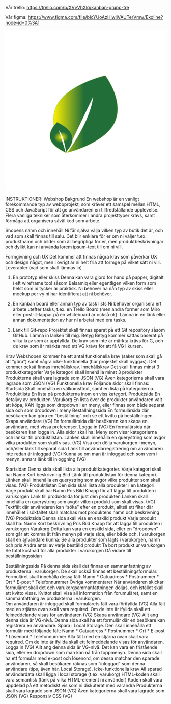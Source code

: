 
Vår trello:
https://trello.com/b/XVyVhXlq/kanban-grupp-tre

Vår figma: 
https://www.figma.com/file/bIcYUoAzHiwllVAUTerVmw/Ekoline?node-id=0%3A1

<img src="styles\sass\img\android-chrome-512x512.png">

INSTRUKTIONER:
Webshop
Bakgrund
En webshop är en vanligt förekommande typ av webbprojekt, som kräver ett samspel mellan HTML, CSS och JavaScript för att ge användaren en tillfredställande upplevelse. Flera vanliga tekniker som återkommer i andra projekttyper krävs, samt förmåga att organisera såväl kod som arbete. 

Shopens namn och innehåll
Ni får själva välja vilken typ av butik det är, och vad som skall finnas till salu. 
Det blir enklare för er om ni väljer t.ex. produktnamn och bilder som är begripliga för er, men produktbeskrivningar och dylikt kan ni använda lorem ipsum-text till om ni vill. 

Formgivning och UX
Det kommer att finnas några krav som påverkar UX och design något, men i övrigt är ni helt fria att formge på vilket sätt ni vill. 
Leverabler (vad som skall lämnas in)
1. En prototyp eller skiss
Denna kan vara gjord för hand på papper, digitalt i ett wireframe tool såsom Balsamiq eller egentligen vilken form som helst som ni tycker är praktisk. 
Ni behöver ha nån typ av skiss eller mockup per vy ni har identifierat att ni behöver. 

2. En kanban board eller annan typ av task lists
Ni behöver organisera ert arbete utefter tasks, t.ex. en Trello Board (men andra former som Miro eller post-it-lappar på en whiteboard är också ok). Lämna in en länk eller annan dokumentation av hur ni arbetat med era tasks. 

3. Länk till Git-repo
Projektet skall finnas sparat på ett Git repository såsom GitHub. Lämna in länken till mig. 
Betyg
Betyg kommer sättas baserat på vilka krav som är uppfyllda. De krav som inte är märkta krävs för G, och de krav som är märkta med ett VG krävs för att få VG i kursen. 

Krav
Webshopen kommer ha ett antal funktionella krav (saker som skall gå att “göra”) samt några icke-funktionella (hur projektet skall byggas). Det kommer också finnas innehållskrav. 
Innehållskrav
Det skall finnas minst 3 produktkategorier
Varje kategori skall innehålla minst 3 produkter
Produkterna skall vara lagrade som JSON (VG)
Även kategorierna skall vara lagrade som JSON (VG)
Funktionella krav
Följande sidor skall finnas:
Startsida
Skall innehålla en välkomsttext, samt en lista på kategorierna.
Produktlista
    En lista på produkterna inom en viss kategori.
Produktsida
En detaljvy av produkten.
Varukorg
En lista över de produkter användaren valt att köpa, KAN ligga som dropdown i en meny, eller finnas som både separat sida och som dropdown i meny
Beställningssida
En formulärsida där besökaren kan göra en “beställning” och se ett kvitto på beställningen.
Skapa användare (VG)
En formulärsida där besökaren kan skapa en användare, med vissa preferenser.
Logga in (VG)
En formulärsida där besökaren kan logga in.
Alla sidor skall ha:
Meny som visar kategorierna och länkar till produktlistan. 
Länken skall innehålla en querystring som avgör vilka produkter som skall visas. (VG)
Visa och dölja varukorgen i menyn, och/eller länk till separat sida
Länk till användarregistrering om användaren inte redan är inloggad (VG)
Kunna se om man är inloggad och som vem i menyn, annars länk till inloggning (VG)


Startsidan
Denna sida skall lista alla produktkategorier. 
Varje kategori skall ha:
Namn
Kort beskrivning
Bild
Länk till produktlistan för denna kategori.
Länken skall innehålla en querystring som avgör vilka produkter som skall visas. (VG)
Produktlistan
Den sida skall lista alla produkter i en kategori.
Varje produkt skall ha:
Namn
Pris
Bild
Knapp för att lägga till produkten i varukorgen
Länk till produktsida för just den produkten
Länken skall innehålla en querystring som avgör vilken produkt som skall visas. (VG)
Textfält där användaren kan “söka” efter en produkt, alltså ett filter där innehållet i sökfältet skall matchas mot produktens namn och beskrivning (VG)
Produktsida
Denna sida skall visa en enskild produkt
Varje produkt skall ha:
Namn
Kort beskrivning
Pris
Bild
Knapp för att lägga till produkten i varukorgen
Varukorg
Detta kan vara en enskild sida, eller en “dropdown” som går att komma åt från menyn på varje sida, eller både och. I varukorgen skall en användare kunna:
Se alla produkter som lagts i varukorgen, namn och pris
Ändra antal av varje beställd produkt
Ta bort produkt ur varukorgen
Se total kostnad för alla produkter i varukorgen
Gå vidare till beställningssidan

Beställningssida
På denna sida skall det finnas en sammanfattning av produkterna i varukorgen.
De skall också finnas ett beställningsformulär. Formuläret skall innehålla dessa fält:
Namn *
Gatuadress *
Postnummer *
Ort *
E-post *
Telefonnummer
Övriga kommentarer
När användaren skickar formuläret skall det och varukorgsammanfattningen döljas, och istället skall ett kvitto visas. Kvittot skall visa all information från forumuläret, samt en sammanfattning av produkterna i varukorgen.  
Om användaren är inloggad skall formulärets fält vara förifyllda (VG)
Alla fält med en stjärna ovan skall vara required. Om de inte är ifyllda skall ett felmeddelande visas för användaren (VG)
Skapa användare (VG)
Allt ang denna sida är VG-nivå.
Denna sida skall ha ett formulär där en besökare kan registrera en användare. Spara i Local Storage.
Den skall innehålla ett formulär med följande fält:
Namn *
Gatuadress *
Postnummer *
Ort *
E-post *
Lösenord *
Telefonnummer
Alla fält med en stjärna ovan skall vara required. Om de inte är ifyllda skall ett felmeddelande visas för användaren.
Logga in (VG)
Allt ang denna sida är VG-nivå. Det kan vara en fristående sida, eller en dropdown som man kan nå från toppmenyn.
Denna sida skall ha ett formulär med e-post och lösenord, om dessa matchar den sparade användaren, så skall besökaren räknas som “inloggad” som denna användare (tips, även här, Local Storage). 
Icke-funktionella krav
All sparad användardata skall ligga i local storage (t.ex. varukorg)
HTML-koden skall vara semantisk (tänk på vilka HTML-element ni använder)
Koden skall vara uppdelad på ett metodiskt vis som ni diskuterat med varandra
Produkterna skall vara lagrade som JSON (VG)
Även kategorierna skall vara lagrade som JSON (VG)
Responsiv CSS (VG)



